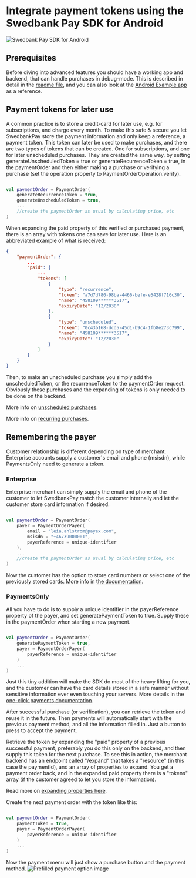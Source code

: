 # Integrate payment tokens using the Swedbank Pay SDK for Android

![Swedbank Pay SDK for Android][opengraph-image]

## Prerequisites 

Before diving into advanced features you should have a working app and backend, that can handle purchases in debug-mode. This is described in detail in the [readme file][readme], and you can also look at the [Android Example app][example-app] as a reference.

## Payment tokens for later use

A common practice is to store a credit-card for later use, e.g. for subscriptions, and charge every month. To make this safe & secure you let SwedbankPay store the payment information and only keep a reference, a payment token. This token can later be used to make purchases, and there are two types of tokens that can be created. One for subscriptions, and one for later unscheduled purchases. They are created the same way, by setting generateUnscheduledToken = true or generateRecurrenceToken = true, in the paymentOrder and then either making a purchase or verifying a purchase (set the operation property to PaymentOrderOperation.verify). 

``` Kotlin

val paymentOrder = PaymentOrder(
    generateRecurrenceToken = true,
    generateUnscheduledToken = true,
    ... 
    //create the paymentOrder as usual by calculating price, etc
)

```

When expanding the paid property of this verified or purchased payment, there is an array with tokens one can save for later use. Here is an abbreviated example of what is received:

``` JSON
{
    "paymentOrder": {
        ...
        "paid": {
            ...
            "tokens": [
                {
                    "type": "recurrence",
                    "token": "a7d7d780-98ba-4466-befe-e5428f716c30",
                    "name": "458109******3517",
                    "expiryDate": "12/2030"
                },
                {
                    "type": "unscheduled",
                    "token": "0c43b168-dcd5-45d1-b9c4-1fb8e273c799",
                    "name": "458109******3517",
                    "expiryDate": "12/2030"
                }
            ]
        }
    }
}
```

Then, to make an unscheduled purchase you simply add the unscheduledToken, or the recurrenceToken to the paymentOrder request. Obviously these purchases and the expanding of tokens is only needed to be done on the backend.

More info on [unscheduled purchases][unscheduled].

More info on [recurring purchases][recur].

## Remembering the payer

Customer relationship is different depending on type of merchant. Enterprise accounts supply a customer's email and phone (msisdn), while PaymentsOnly need to generate a token.

### Enterprise

Enterprise merchant can simply supply the email and phone of the customer to let SwedbankPay match the customer internally and let the customer store card information if desired.

``` Kotlin

val paymentOrder = PaymentOrder(
    payer = PaymentOrderPayer(
        email = "leia.ahlstrom@payex.com", 
        msisdn = "+46739000001",
        payerReference = unique-identifier
    ),
    ... 
    //create the paymentOrder as usual by calculating price, etc
)

```

Now the customer has the option to store card numbers or select one of the previously stored cards. More info in [the documentation][enterprise-payer-ref].


### PaymentsOnly

All you have to do is to supply a unique identifier in the payerReference property of the payer, and set generatePaymentToken to true. Supply these in the paymentOrder when starting a new payment. 

``` Kotlin

val paymentOrder = PaymentOrder(
    generatePaymentToken = true,
    payer = PaymentOrderPayer(
        payerReference = unique-identifier
    )
    ...
)

```

Just this tiny addition will make the SDK do most of the heavy lifting for you, and the customer can have the card details stored in a safe manner without sensitive information ever even touching your servers. More details in the [one-click payments documentation][one-click-payments].

After successful purchase (or verification), you can retrieve the token and reuse it in the future. Then payments will automatically start with the previous payment method, and all the information filled in. Just a button to press to accept the payment.

Retrieve the token by expanding the "paid" property of a previous successful payment, preferably you do this only on the backend, and then supply this token for the next purchase. To see this in action, the merchant backend has an endpoint called "/expand" that takes a "resource" (in this case the paymentId), and an array of properties to expand. You get a payment order back, and in the expanded paid property there is a "tokens" array (if the customer agreed to let you store the information). 

Read more on [expanding properties here][expanding_properties].

Create the next payment order with the token like this:

``` Kotlin

val paymentOrder = PaymentOrder(
    paymentToken = true,
    payer = PaymentOrderPayer(
        payerReference = unique-identifier
    )
    ...
)

```

Now the payment menu will just show a purchase button and the payment method.
![Prefilled payment option image][one-click-image]

[readme]: ./README.md
[opengraph-image]:      https://repository-images.githubusercontent.com/209730241/aa264700-6d3d-11eb-99e1-0b40a9bb19be
[example-app]: https://github.com/SwedbankPay/swedbank-pay-sdk-android
[one-click-payments]: https://developer.swedbankpay.com/checkout-v3/payments-only/features/optional/one-click-payments
[expanding_properties]: https://developer.swedbankpay.com/introduction#expansion
[one-click-image]: https://developer.swedbankpay.com/assets/img/checkout/one-click.png "Prefilled payment option"
[unscheduled]: https://developer.swedbankpay.com/checkout-v3/payments-only/features/optional/unscheduled
[recur]: https://developer.swedbankpay.com/checkout-v3/payments-only/features/optional/recur
[enterprise-payer-ref]: https://developer.swedbankpay.com/checkout-v3/enterprise/features/optional/enterprise-payer-reference
